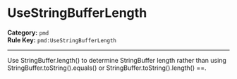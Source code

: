 # UseStringBufferLength
**Category:** `pmd`<br/>
**Rule Key:** `pmd:UseStringBufferLength`<br/>


-----

Use StringBuffer.length() to determine StringBuffer length rather than using StringBuffer.toString().equals() or StringBuffer.toString().length() ==.
